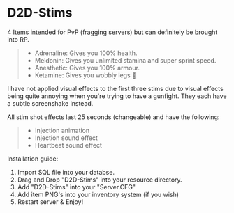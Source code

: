 # D2D-Stims
4 Items intended for PvP (fragging servers) but can definitely be brought into RP.

> - Adrenaline: Gives you 100% health.
> - Meldonin: Gives you unlimited stamina and super sprint speed.
> - Anesthetic: Gives you 100% armour.
> - Ketamine: Gives you wobbly legs :horse:

I have not applied visual effects to the first three stims due to visual effects being quite annoying when you're trying to have a gunfight. They each have a subtle screenshake instead.

All stim shot effects last 25 seconds (changeable) and have the following:

> - Injection animation
> - Injection sound effect
> - Heartbeat sound effect

Installation guide:

1) Import SQL file into your databse.
2) Drag and Drop "D2D-Stims" into your resource directory.
3) Add "D2D-Stims" into your "Server.CFG"
4) Add item PNG's into your inventory system (if you wish)
5) Restart server & Enjoy!
